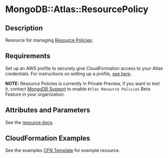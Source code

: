 # MongoDB::Atlas::ResourcePolicy

## Description

Resource for managing [Resource Policies](https://www.mongodb.com/docs/atlas/reference/api-resources-spec/v2/#tag/Atlas-Resource-Policies).

## Requirements

Set up an AWS profile to securely give CloudFormation access to your Atlas credentials.
For instructions on setting up a profile, [see here](/README.md#mongodb-atlas-api-keys-credential-management).

**NOTE:** Resource Policies is currently in Private Preview, if you want to test it, contact [MongoDB Support](https://www.mongodb.com/services/support) to enable `Atlas Resource Policies` Beta Feature in your organization.

## Attributes and Parameters

See the [resource docs](./docs/README.md).

## CloudFormation Examples

See the examples [CFN Template](/examples/project-invitation/project-invitation.json) for example resource.

